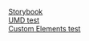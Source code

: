 [Storybook](https://juryaveryanov.github.io/components-lib/storybook/)  
[UMD test](https://juryaveryanov.github.io/components-lib/examples/custom-elements/)  
[Custom Elements test](https://juryaveryanov.github.io/components-lib/examples/umd/)  
